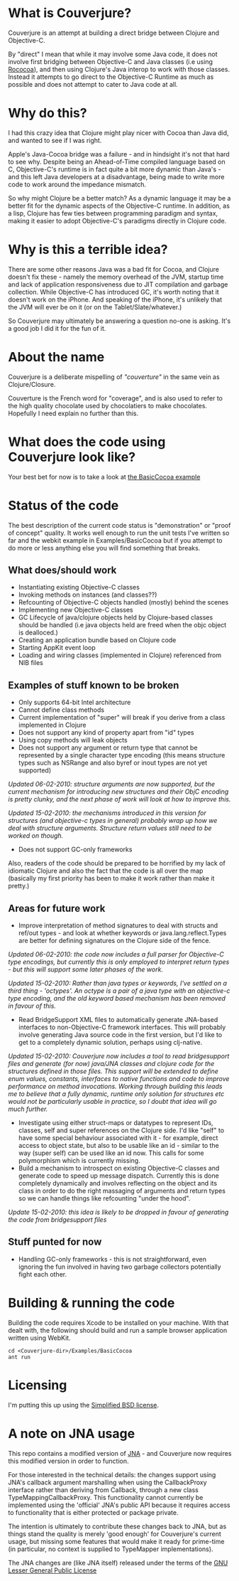 # What is Couverjure? #

Couverjure is an attempt at building a direct bridge between Clojure and Objective-C.

By "direct" I mean that while it may involve some Java code, it does not involve first bridging between Objective-C and Java classes (i.e using [Rococoa](https://rococoa.dev.java.net/)), and then using Clojure's Java interop to work with those classes. Instead it attempts to go direct to the Objective-C Runtime as much as possible and does not attempt to cater to Java code at all.

# Why do this? #

I had this crazy idea that Clojure might play nicer with Cocoa than Java did, and wanted to see if I was right. 

Apple's Java-Cocoa bridge was a failure - and in hindsight it's not that hard to see why. Despite being an Ahead-of-Time compiled language based on C, Objective-C's runtime is in fact quite a bit more dynamic than Java's - and this left Java developers at a disadvantage, being made to write more code to work around the impedance mismatch.

So why might Clojure be a better match? As a dynamic language it may be a better fit for the dynamic aspects of the Objective-C runtime. In addition, as a lisp, Clojure has few ties between programming paradigm and syntax, making it easier to adopt Objective-C's paradigms directly in Clojure code.

# Why is this a terrible idea? #

There are some other reasons Java was a bad fit for Cocoa, and Clojure doesn't fix these - namely the memory overhead of the JVM, startup time and lack of application responsiveness due to JIT compilation and garbage collection. While Objective-C has introduced GC, it's worth noting that it doesn't work on the iPhone. And speaking of the iPhone, it's unlikely that the JVM will ever be on it (or on the Tablet/Slate/whatever.)

So Couverjure may ultimately be answering a question no-one is asking. It's a good job I did it for the fun of it.

# About the name #

Couverjure is a deliberate mispelling of _"couverture"_ in the same vein as Clojure/Closure.

Couverture is the French word for "coverage", and is also used to refer to the high quality chocolate used by chocolatiers to make chocolates. Hopefully I need explain no further than this.

# What does the code using Couverjure look like?

Your best bet for now is to take a look at [the BasicCocoa example](https://github.com/allertonm/Couverjure/blob/master/Examples/BasicCocoa/src/clojure/couverjure/examples/basiccocoa.clj)

# Status of the code

The best description of the current code status is "demonstration" or "proof of concept" quality. It works well enough to run the unit tests I've written so far and the webkit example in Examples/BasicCocoa but if you attempt to do more or less anything else you will find something that breaks.

## What does/should work

* Instantiating existing Objective-C classes
* Invoking methods on instances (and classes??)
* Refcounting of Objective-C objects handled (mostly) behind the scenes
* Implementing new Objective-C classes  
* GC Lifecycle of java/clojure objects held by Clojure-based classes should be handled (i.e java objects held are freed when the objc object is dealloced.)
* Creating an application bundle based on Clojure code
* Starting AppKit event loop
* Loading and wiring classes (implemented in Clojure) referenced from NIB files

## Examples of stuff known to be broken ##

* Only supports 64-bit Intel architecture
* Cannot define class methods
* Current implementation of "super" will break if you derive from a class implemented in Clojure
* Does not support any kind of property apart from "id" types
* Using copy methods will leak objects
* Does not support any argument or return type that cannot be represented by a single character type encoding (this means structure types such as NSRange and also byref or inout types are not yet supported) 

_Updated 06-02-2010: structure arguments are now supported, but the current mechanism for introducing new structures and their ObjC encoding is pretty clunky, and the next phase of work will look at how to improve this._

_Updated 15-02-2010: the mechanisms introduced in this version for structures (and objective-c types in general) probably wrap up how we deal with structure arguments. Structure return values still need to be worked on though._

* Does not support GC-only frameworks

Also, readers of the code should be prepared to be horrified by my lack of idiomatic Clojure and also the fact that the code is all over the map (basically my first priority has been to make it work rather than make it pretty.)

## Areas for future work ##

* Improve interpretation of method signatures to deal with structs and ref/out types - and look at whether keywords or java.lang.reflect.Types are better for defining signatures on the Clojure side of the fence. 

_Updated 06-02-2010: the code now includes a full parser for Objective-C type encodings, but currently this is only employed to interpret return types - but this will support some later phases of the work._

_Updated 15-02-2010: Rather than java types or keywords, I've settled on a third thing - 'octypes'. An octype is a pair of a java type with an objective-c type encoding, and the old keyword based mechanism has been removed in favour of this._

* Read BridgeSupport XML files to automatically generate JNA-based interfaces to non-Objective-C framework interfaces. This will probably involve generating Java source code in the first version, but I'd like to get to a completely dynamic solution, perhaps using clj-native.

_Updated 15-02-2010: Couverjure now includes a tool to read bridgesupport files and generate (for now) java/JNA classes and clojure code for the structures defined in those files. This support will be extended to define enum values, constants, interfaces to native functions and code to improve performance on method invocations. Working through building this leads me to believe that a fully dynamic, runtime only solution for structures etc would not be particularly usable in practice, so I doubt that idea will go much further._

* Investigate using either struct-maps or datatypes to represent IDs, classes, self and super references on the Clojure side. 
I'd like "self" to have some special behaviour associated with it - for example, direct access to object state, but also to be usable like an id - similar to the way (super self) can be used like an id now. This calls for some polymorphism which is currently missing.
* Build a mechanism to introspect on existing Objective-C classes and generate code to speed up message dispatch. Currently this is done completely dynamically and involves reflecting on the object and its class in order to do the right massaging of arguments and return types so we can handle things like refcounting "under the hood".

_Update 15-02-2010: this idea is likely to be dropped in favour of generating the code from bridgesupport files_

## Stuff punted for now

* Handling GC-only frameworks - this is not straightforward, even ignoring the fun involved in having two garbage collectors potentially fight each other.

# Building & running the code #

Building the code requires Xcode to be installed on your machine. With that dealt with, the following should build and run a sample browser application written using WebKit.

	cd <Couverjure-dir>/Examples/BasicCocoa
	ant run
	
# Licensing #

I'm putting this up using the [Simplified BSD license](http://en.wikipedia.org/wiki/BSD_licenses).

# A note on JNA usage

This repo contains a modified version of [JNA](https://jna.dev.java.net/) - and Couverjure now requires this modified version in order to function. 

For those interested in the technical details: the changes support using JNA's callback argument marshalling when using the CallbackProxy interface rather than deriving from Callback, through a new class TypeMappingCallbackProxy. This functionality cannot currently be implemented using the 'official' JNA's public API because it requires access to functionality that is either protected or package private. 

The intention is ultimately to contribute these changes back to JNA, but as things stand the quality is merely 'good enough' for Couverjure's current usage, but missing some features that would make it ready for prime-time (in particular, no context is supplied to TypeMapper implementations).

The JNA changes are (like JNA itself) released under the terms of the [GNU Lesser General Public License](http://www.gnu.org/copyleft/lesser.html)

